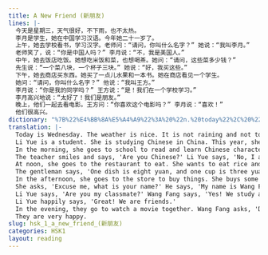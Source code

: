 ```yaml
---
title: A New Friend (新朋友)
lines: |-
  今天是星期三，天气很好，不下雨，也不太热。
  李月是学生，她在中国学习汉语。今年她二十一岁了。
  上午，她去学校看书，学习汉字。老师问：“请问，你叫什么名字？” 她说：“我叫李月。”
  老师笑了，说：“你是中国人吗？” 李月说：“不，我是美国人。”
  中午，她去饭店吃饭。她想吃米饭和菜，也想喝茶。她问：“请问，这些菜多少钱？”
  先生说：“一个菜八块，一个杯子三块。” 她说：“好，我买这些。”
  下午，她去商店买东西。她买了一点儿水果和一本书。她在商店看见一个学生。
  她问：“请问，你叫什么名字？” 他说：“我叫王方。”
  李月说：“你是我的同学吗？” 王方说：“是！我们在一个学校学习。”
  李月高兴地说：“太好了！我们是朋友。”
  晚上，他们一起去看电影。王方问：“你喜欢这个电影吗？” 李月说：“喜欢！”
  他们很高兴。
dictionary: "%7B%22%E4%BB%8A%E5%A4%A9%22%3A%20%22n.%20today%22%2C%20%22%E6%98%9F%E6%9C%9F%E4%B8%89%22%3A%20%22n.%20Wednesday%22%2C%20%22%E5%A4%A9%E6%B0%94%22%3A%20%22n.%20weather%22%2C%20%22%E5%BE%88%E5%A5%BD%22%3A%20%22adj.%20very%20good%22%2C%20%22%E4%B8%8D%E4%B8%8B%E9%9B%A8%22%3A%20%22phr.%20not%20raining%22%2C%20%22%E4%B8%8D%E5%A4%AA%E7%83%AD%22%3A%20%22phr.%20not%20too%20hot%22%2C%20%22%E6%9D%8E%E6%9C%88%22%3A%20%22n.%20Li%20Yue%20(name)%22%2C%20%22%E5%AD%A6%E7%94%9F%22%3A%20%22n.%20student%22%2C%20%22%E4%B8%AD%E5%9B%BD%22%3A%20%22n.%20China%22%2C%20%22%E5%AD%A6%E4%B9%A0%22%3A%20%22v.%20study%22%2C%20%22%E6%B1%89%E8%AF%AD%22%3A%20%22n.%20Chinese%20language%22%2C%20%22%E4%BB%8A%E5%B9%B4%22%3A%20%22n.%20this%20year%22%2C%20%22%E4%BA%8C%E5%8D%81%E4%B8%80%E5%B2%81%22%3A%20%22phr.%2021%20years%20old%22%2C%20%22%E4%B8%8A%E5%8D%88%22%3A%20%22n.%20morning%22%2C%20%22%E5%AD%A6%E6%A0%A1%22%3A%20%22n.%20school%22%2C%20%22%E7%9C%8B%E4%B9%A6%22%3A%20%22v.%20read%20books%22%2C%20%22%E5%AD%A6%E4%B9%A0%E6%B1%89%E5%AD%97%22%3A%20%22phr.%20learn%20Chinese%20characters%22%2C%20%22%E8%80%81%E5%B8%88%22%3A%20%22n.%20teacher%22%2C%20%22%E8%AF%B7%E9%97%AE%22%3A%20%22phr.%20excuse%20me%2C%20may%20I%20ask%22%7D"
translation: |-
  Today is Wednesday. The weather is nice. It is not raining and not too hot.
  Li Yue is a student. She is studying Chinese in China. This year, she is 21 years old.
  In the morning, she goes to school to read and learn Chinese characters. The teacher asks, 'Excuse me, what is your name?' She says, 'My name is Li Yue.'
  The teacher smiles and says, 'Are you Chinese?' Li Yue says, 'No, I am American.'
  At noon, she goes to the restaurant to eat. She wants to eat rice and vegetables and also drink tea. She asks, 'Excuse me, how much do these dishes cost?'
  The gentleman says, 'One dish is eight yuan, and one cup is three yuan.' She says, 'Okay, I'll buy these.'
  In the afternoon, she goes to the store to buy things. She buys some fruit and a book. In the store, she sees a student.
  She asks, 'Excuse me, what is your name?' He says, 'My name is Wang Fang.'
  Li Yue says, 'Are you my classmate?' Wang Fang says, 'Yes! We study at the same school.'
  Li Yue happily says, 'Great! We are friends.'
  In the evening, they go to watch a movie together. Wang Fang asks, 'Do you like this movie?' Li Yue says, 'Yes!'
  They are very happy.
slug: hsk_1_a_new_friend_(新朋友)
categories: HSK1
layout: reading
---
```

